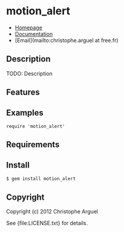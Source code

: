 # motion_alert

* [Homepage](https://rubygems.org/gems/motion_alert)
* [Documentation](http://rubydoc.info/gems/motion_alert/frames)
* [Email](mailto:christophe.arguel at free.fr)

## Description

TODO: Description

## Features

## Examples

    require 'motion_alert'

## Requirements

## Install

    $ gem install motion_alert

## Copyright

Copyright (c) 2012 Christophe Arguel

See {file:LICENSE.txt} for details.
